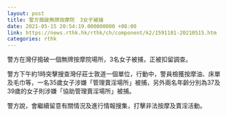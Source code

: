 ```yaml
---
layout: post
title: 警方搗破無牌按摩院　3女子被捕
date: 2021-05-15 20:54:19.000000000 +08:00
link: https://news.rthk.hk/rthk/ch/component/k2/1591101-20210515.htm
categories: rthk
---
```


警方在灣仔搗破一個無牌按摩院場所，3名女子被捕，正被扣留調查。

警方下午約1時突擊搜查灣仔莊士敦道一個單位，行動中，警員檢獲按摩油、床單及毛巾等，一名35歲女子涉嫌「管理賣淫場所」被捕，另外兩名年齡分別為37及39歲的女子則涉嫌「協助管理賣淫場所」被捕。

警方說，會繼續留意有關情況及進行情報搜集，打擊非法按摩及賣淫活動。
